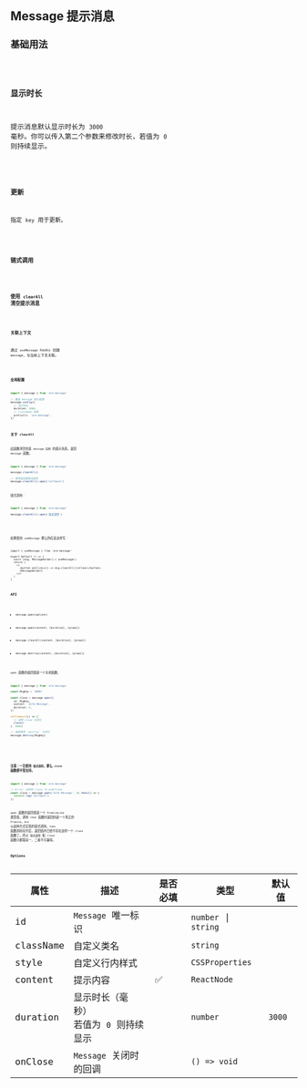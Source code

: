 ## Message 提示消息

### 基础用法

<code src="../example/basic.tsx" />

### 显示时长

提示消息默认显示时长为 `3000` 毫秒。你可以传入第二个参数来修改时长，若值为 `0` 则持续显示。

<code src="../example/duration.tsx" />

### 更新

指定 `key` 用于更新。

<code src="../example/update.tsx" />

### 链式调用

<code src="../example/promise.tsx" />

### 使用 `clearAll` 清空提示消息

<code src="../example/clear.tsx" />

### 关联上下文

通过 `useMessage` hooks 创建 `message`，与当前上下文关联。

<code src="../example/hook.tsx" />

### 全局配置

```ts
import { message } from 'are-message'

// 覆盖 message 默认配置
message.config({
  // 显示时长
  duration: 3000,
  // className 前缀
  prefixCls: 'are-message',
})
```

### 关于 `clearAll`

此函数清空的是 `message 实例` 的提示消息。返回 `message` 函数。

```ts
import { message } from 'are-message'

message.clearAll()

// 使用返回值链式调用
message.clearAll().open('Callback')
```

链式调用：

```ts
import { message } from 'are-message'

message.clearAll().open('链式调用')
```

<br/>

如果使用 `useMessage` 那么你应该这样写：

```tsx | pure
import { useMessage } from 'are-message'

export default () => {
  const [msg, MessageHolder] = useMessage()
  return (
    <>
      <button onClick={() => msg.clearAll()}>Clear</button>
      {MessageHolder}
    </>
  )
}
```

### API

- `message.open(options)`

- `message.open(content, [duration], [props])`

- `message.clearAll(content, [duration], [props])`

- `message.destroy(content, [duration], [props])`

`open` 函数的返回值是一个关闭函数。

```ts
import { message } from 'are-message'

const MsgKey = 'DEMO'

const close = message.open({
  id: MsgKey,
  content: 'Info Message',
  duration: 0,
})

setTimeout(() => {
  // 调用 close 关闭它
  close()
}, 3000)

// 或者使用 `destroy` 关闭它
message.destroy(MsgKey)
```

<br/>
<br/>

**注意：一旦使用 `链式调用`，那么 `close` 函数便不受支持。**

```ts
import { message } from 'are-message'

// Error: 此时的 close 为 undefined
const close = message.open('Info Message', 0).then(() => {
  console.log('Callback')
})
```

`open` 函数的返回值是一个 `PromiseLike` 类型值，调用 `then` 函数时返回的是一个真正的 `Promise`，`Are` 以此种方式实现的链式调用，`then` 函数调用完毕后，返回值内已经不存在这样一个 `close` 函数了。所以 `链式调用` 和 `close` 函数只能取其一，二者不可兼得。

### Options

| 属性      | 描述                                        | 是否必填 | 类型                 | 默认值 |
| --------- | ------------------------------------------- | -------- | -------------------- | ------ |
| id        | `Message` 唯一标识                          |          | `number` \| `string` |        |
| className | 自定义类名                                  |          | `string`             |        |
| style     | 自定义行内样式                              |          | `CSSProperties`      |        |
| content   | 提示内容                                    | ✅       | `ReactNode`          |        |
| duration  | 显示时长（毫秒）<br />若值为 `0` 则持续显示 |          | `number`             | `3000` |
| onClose   | `Message` 关闭时的回调                      |          | `() => void`         |        |
